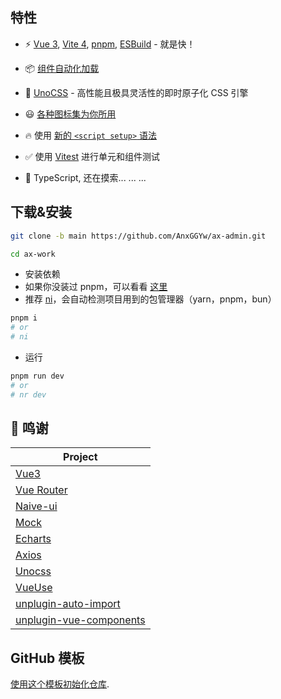 ## 特性

- ⚡️ [Vue 3](https://github.com/vuejs/core), [Vite 4](https://github.com/vitejs/vite), [pnpm](https://pnpm.io/), [ESBuild](https://github.com/evanw/esbuild) - 就是快！

- 📦 [组件自动化加载](./src/components)

- 🎨 [UnoCSS](https://github.com/unocss/unocss) - 高性能且极具灵活性的即时原子化 CSS 引擎

- 😃 [各种图标集为你所用](https://github.com/antfu/unocss/tree/main/packages/preset-icons)

- 🔥 使用 [新的 `<script setup>` 语法](https://github.com/vuejs/rfcs/pull/227)

- ✅ 使用 [Vitest](http://vitest.dev/) 进行单元和组件测试

- 🦾 TypeScript, 还在摸索... ... ...

## 下载&安装

  ```bash
  git clone -b main https://github.com/AnxGGYw/ax-admin.git
  ```
  ```bash
  cd ax-work
  ```
  - 安装依赖
  - 如果你没装过 pnpm，可以看看 [这里]( https://pnpm.io/ )
  - 推荐 [ni](https://github.com/antfu/ni)，会自动检测项目用到的包管理器（yarn，pnpm，bun）
  ```bash
  pnpm i
  # or
  # ni
  ```
  - 运行
  ```bash
  pnpm run dev
  # or
  # nr dev
  ```
## 🎨 鸣谢

| Project                                                                    |
| ---------------------------------------------------------------------------|
| [Vue3](https://github.com/vuejs/core)                                      |
| [Vue Router](https://github.com/vuejs/vue-router)                          |
| [Naive-ui](https://www.naiveui.com/)                                       |
| [Mock](http://mockjs.com/)                                                 |
| [Echarts](https://echarts.apache.org/)                                     |
| [Axios](https://axios-http.com/)                                           |
| [Unocss](https://github.com/unocss/unocss)                                 |
| [VueUse](https://github.com/antfu/vueuse)                                  |
| [unplugin-auto-import](https://github.com/antfu/unplugin-auto-import)      |
| [unplugin-vue-components](https://github.com/antfu/unplugin-vue-components)|

## GitHub 模板

[使用这个模板初始化仓库](https://github.com/antfu/vitesse-lite/generate).
